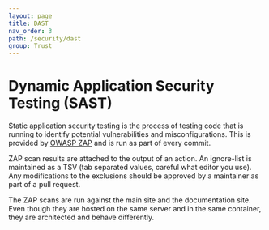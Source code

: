 ```yaml
---
layout: page
title: DAST
nav_order: 3
path: /security/dast
group: Trust
---
```


# Dynamic Application Security Testing (SAST)
Static application security testing is the process of testing code that is running to identify potential vulnerabilities and misconfigurations.  This is provided by [OWASP ZAP](https://www.zaproxy.org/docs/docker/about/) and is run as part of every commit.

ZAP scan results are attached to the output of an action.  An ignore-list is maintained as a TSV (tab separated values, careful what editor you use).  Any modifications to the exclusions should be approved by a maintainer as part of a pull request.

The ZAP scans are run against the main site and the documentation site.  Even though they are hosted on the same server and in the same container, they are architected and behave differently.
